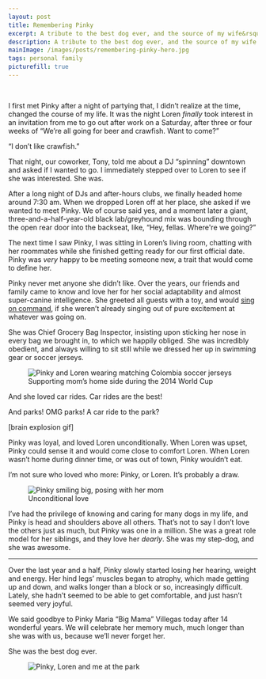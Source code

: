 ```yaml
---
layout: post
title: Remembering Pinky
excerpt: A tribute to the best dog ever, and the source of my wife&rsquo;s greatest joy.
description: A tribute to the best dog ever, and the source of my wife's greatest joy.
mainImage: /images/posts/remembering-pinky-hero.jpg
tags: personal family
picturefill: true
---
```


<figure>
  <img 
    alt=""
    src="/images/posts/remembering-pinky-hero.jpg"
    srcset="/images/posts/remembering-pinky-hero-400.jpg 400w, /images/posts/remembering-pinky-hero.jpg 720w"
    sizes="(min-width: 720px) 720px, 100vw"
  >
</figure>

I first met Pinky after a night of partying that, I didn&rsquo;t realize at the time, changed the course of my life. It was the night Loren *finally* took interest in an invitation from me to go out after work on a Saturday, after three or four weeks of &ldquo;We&rsquo;re all going for beer and crawfish. Want to come?&rdquo;

&ldquo;I don&rsquo;t like crawfish.&rdquo;

That night, our coworker, Tony, told me about a DJ &ldquo;spinning&rdquo; downtown and asked if I wanted to go. I immediately stepped over to Loren to see if she was interested. She was.

After a long night of DJs and after-hours clubs, we finally headed home around 7:30 am. When we dropped Loren off at her place, she asked if we wanted to meet Pinky. We of course said yes, and a moment later a giant, three-and-a-half-year-old black lab/greyhound mix was bounding through the open rear door into the backseat, like, &ldquo;Hey, fellas. Where're we going?&rdquo;

The next time I saw Pinky, I was sitting in Loren&rsquo;s living room, chatting with her roommates while she finished getting ready for our first official date. Pinky was *very* happy to be meeting someone new, a trait that would come to define her.

Pinky never met anyone she didn&rsquo;t like. Over the years, our friends and family came to know and love her for her social adaptability and almost super-canine intelligence. She greeted all guests with a toy, and would [sing on command](https://vine.co/v/hmZvl7g7Ewb), if she weren&rsquo;t already singing out of pure excitement at whatever was going on.

She was Chief Grocery Bag Inspector, insisting upon sticking her nose in every bag we brought in, to which we happily obliged. She was incredibly obedient, and always willing to sit still while we dressed her up in swimming gear or soccer jerseys.

<figure>
  <img 
    alt="Pinky and Loren wearing matching Colombia soccer jerseys"
    src="/images/posts/remembering-pinky-good-sport.jpg"
    srcset="/images/posts/remembering-pinky-good-sport-400.jpg 400w, /images/posts/remembering-pinky-good-sport.jpg 720w"
    sizes="(min-width: 720px) 720px, 100vw"
  >
  <figcaption>Supporting mom&rsquo;s home side during the 2014 World Cup</figcaption>
</figure>

And she loved car rides. Car rides are the best!

And parks! OMG parks! A car ride to the park?

[brain explosion gif]

Pinky was loyal, and loved Loren unconditionally. When Loren was upset, Pinky could sense it and would come close to comfort Loren. When Loren wasn&rsquo;t home during dinner time, or was out of town, Pinky wouldn&rsquo;t eat.

I&rsquo;m not sure who loved who more: Pinky, or Loren. It&rsquo;s probably a draw.

<figure>
  <img 
    alt="Pinky smiling big, posing with her mom"
    src="/images/posts/remembering-pinky-with-momma.jpg"
    srcset="/images/posts/remembering-pinky-with-momma-400.jpg 400w, /images/posts/remembering-pinky-with-momma.jpg 720w"
    sizes="(min-width: 720px) 720px, 100vw"
  >
  <figcaption>Unconditional love</figcaption>
</figure>

I&rsquo;ve had the privilege of knowing and caring for many dogs in my life, and Pinky is head and shoulders above all others. That&rsquo;s not to say I don&rsquo;t love the others just as much, but Pinky was one in a million. She was a great role model for her siblings, and they love her *dearly*. She was my step-dog, and she was awesome.

---

Over the last year and a half, Pinky slowly started losing her hearing, weight and energy. Her hind legs&rsquo; muscles began to atrophy, which made getting up and down, and walks longer than a block or so, increasingly difficult. Lately, she hadn&rsquo;t seemed to be able to get comfortable, and just hasn&rsquo;t seemed very joyful.

We said goodbye to Pinky Maria &ldquo;Big Mama&rdquo; Villegas today after 14 wonderful years. We will celebrate her memory much, much longer than she was with us, because we&rsquo;ll never forget her.

She was the best dog ever.

<figure>
  <img 
    alt="Pinky, Loren and me at the park"
    src="/images/posts/remembering-pinky-family.jpg"
    srcset="/images/posts/remembering-pinky-family-400.jpg 400w, /images/posts/remembering-pinky-family.jpg 720w"
    sizes="(min-width: 720px) 720px, 100vw"
  >
</figure>
